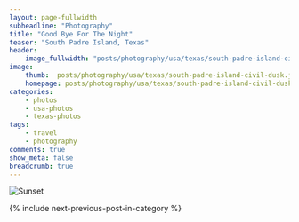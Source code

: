 ```yaml
---
layout: page-fullwidth
subheadline: "Photography"
title: "Good Bye For The Night"
teaser: "South Padre Island, Texas"
header:
    image_fullwidth: "posts/photography/usa/texas/south-padre-island-civil-dusk-header.png"
image:
    thumb:  posts/photography/usa/texas/south-padre-island-civil-dusk.jpeg
    homepage: posts/photography/usa/texas/south-padre-island-civil-dusk.jpeg
categories:
    - photos
    - usa-photos
    - texas-photos
tags:
    - travel
    - photography
comments: true
show_meta: false
breadcrumb: true
---
```


![Sunset]({{site.urlimg}}posts\photography\usa\texas\south-padre-island-civil-dusk.jpeg)

{% include next-previous-post-in-category %}